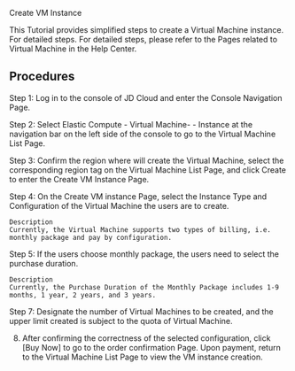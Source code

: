 Create VM Instance

This Tutorial provides simplified steps to create a Virtual Machine instance. For detailed steps. For detailed steps, please refer to the Pages related to Virtual Machine in the Help Center.

## Procedures
Step 1: Log in to the console of JD Cloud and enter the Console Navigation Page.

Step 2: Select Elastic Compute - Virtual Machine- - Instance at the navigation bar on the left side of the console to go to the Virtual Machine List Page.

Step 3: Confirm the region where will create the Virtual Machine, select the corresponding region tag on the Virtual Machine List Page, and click Create to enter the Create VM Instance Page.

Step 4: On the Create VM instance Page, select the Instance Type and Configuration of the Virtual Machine the users are to create.

	Description
	Currently, the Virtual Machine supports two types of billing, i.e. monthly package and pay by configuration.

Step 5: If the users choose monthly package, the users need to select the purchase duration.

	Description
	Currently, the Purchase Duration of the Monthly Package includes 1-9 months, 1 year, 2 years, and 3 years.

Step 7: Designate the number of Virtual Machines to be created, and the upper limit created is subject to the quota of Virtual Machine.

8. After confirming the correctness of the selected configuration, click [Buy Now] to go to the order confirmation Page. Upon payment, return to the Virtual Machine List Page to view the VM instance creation.

